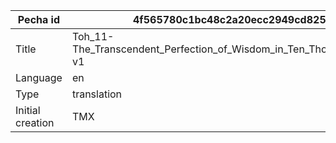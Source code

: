 |Pecha id | 4f565780c1bc48c2a20ecc2949cd825a
| --- | --- 
|Title | Toh_11-The_Transcendent_Perfection_of_Wisdom_in_Ten_Thousand_Lines-v1 
|Language | en
|Type | translation
|Initial creation | TMX